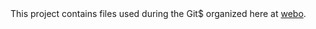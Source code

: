 <html>
<body>This project contains files used during the Git$
 organized here at <a href="webo.oauife.edu.ng">webo</a>.
</body>
</html>
